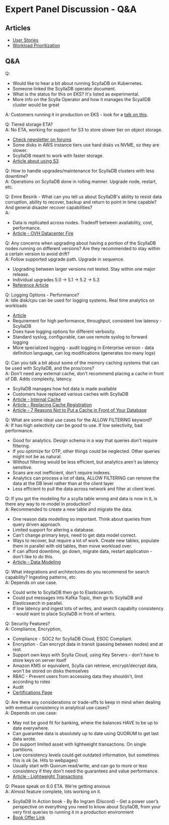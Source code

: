 # Expert Panel Discussion - Q&A

## Articles
* [User Stories](https://resources.scylladb.com/scylladb-user-stories)
* [Workload Prioritization](https://university.scylladb.com/courses/scylla-operations/lessons/workload-prioritization/)

## Q&A

Q:  
* Would like to hear a bit about running ScyllaDB on Kubernetes. 
* Someone linked the ScyllaDB operator document. 
* What is the status for this on EKS? It's listed as experimental.
* More info on the Scylla Operator and how it manages the ScyallDB cluster would be great

A:  Customers running it in production on EKS - look for a [talk on this](https://www.scylladb.com/presentations/scylladb-kubernetes-operator-goes-global/).

Q:  Tiered storage ETA? \
A:  No ETA, working for support for S3 to store slower tier on object storage.  
* [Check newsletter on forums](https://forum.scylladb.com/t/last-week-in-scylladb-git-master-issue-222-2024-03-17/1387)
* Some disks in AWS instance tiers use hard disks vs NVME, so they are slower.  
* ScyllaDB meant to work with faster storage.
* [Article about using S3](https://www.scylladb.com/2024/03/04/avi-kivity-and-dor-laor-chat/)

Q: How to handle upgrades/maintenance for ScyllaDB clusters with less downtime? \
A: Operations on ScyllaDB done in rolling manner.  Upgrade node, restart, etc.

Q:  Emre Besirik - What can you tell us about ScyllaDB's ability to resist data corruption, ability to recover, backup and return to point in time capable? And general disaster recover capabilities? \
A:  
* Data is replicated across nodes. Tradeoff between availability, cost, performance.
* [Article - OVH Datacenter Fire](https://www.scylladb.com/2021/03/23/kiwi-com-nonstop-operations-with-scylla-even-through-the-ovhcloud-fire/)

Q: Any concerns when upgrading about having a portion of the ScyllaDB nodes running on different versions? Are they recommended to stay within a certain version to avoid drift? \
A: Follow supported upgrade path.  Upgrade in sequence.
* Upgrading between larger versions not tested.  Stay within one major release. 
* Individual upgrades 5.0 -> 5.1 -> 5.2 -> 5.3
* [Reference Article](https://opensource.docs.scylladb.com/stable/upgrade/)

Q: Logging Options - Performance? \
A: Idle disk/cpu can be used for logging systems.  Real time analytics on workloads
* [Article](https://www.scylladb.com/presentations/real-time-or-analytics-workloads-why-not-both/)
* Requirement for high performance, throughput, consistent low latency - ScyllaDB
* Does have logging options for different verbosity.
* Standard syslog, configurable, can use remote syslog to forward logging
* More specialized logging - audit logging in Enterprise version - data definition language, can log modifications (generates too many logs)

Q: Can you talk a bit about some of the memory caching systems that can be used with ScyllaDB, and the pros/cons? \
A: Don't need any external cache, don't recommend placing a cache in front of DB.  Adds complexity, latency.
* ScyllaDB manages how hot data is made available
* Customers have replaced various caches with ScyllaDB
* [Article - Internal Cache](https://www.scylladb.com/2024/01/08/inside-scylladbs-internal-cache/)
* [Article - Replacing Cache Registration](https://lp.scylladb.com/wbn-replacing-your-cache-registration)
* [Article - 7 Reasons Not to Put a Cache in Front of Your Database](https://www.scylladb.com/2017/07/31/database-caches-not-good/)

Q: What are some ideal use cases for the ALLOW FILTERING keyword? \
A: If has high selectivity can be good to use.  If low selectivity, bad performance. 
* Good for analytics.  Design schema in a way that queries don't require filtering.
* If you optimize for OTP, other things could be neglected.  Other queries might not be as natural.
* Without filtering would be less efficient, but analytics aren't as latency sensitive.  
* Scans are not inefficient, don't require indexes.
* Analytics can process a lot of data, ALLOW FILTERING can remove the data at the DB level rather than at the client layer
* Less efficient to pull the data across network and filter at client level.

Q: If you got the modeling for a scylla table wrong and data is now in it, is there any way to re-model in production? \
A: Recommended to create a new table and migrate the data.
* One reason data modelling so important.  Think about queries from query driven approach.
* Limited support for altering a database.
* Can't change primary keys, need to get data model correct.
* Ways to recover, but require a lot of work.  Create new tables, populate them in parallel with old tables, then move workload over.
* If can afford downtime, go down, migrate data, restart application - don't like to do this.
* [Article - Data Modeling](https://university.scylladb.com/courses/data-modeling/)

Q: What integrations and architectures do you recommend for search capability? Ingesting patterns, etc. \
A: Depends on use case. 
* Could write to ScyllaDB then go to Elasticsearch.
* Could put messages into Kafka Topic, then go to ScyllaDB and Elasticsearch in parallel.
* If low latency and ingest lots of writes, and search capabilty consistency - would want to place ScyllaDB in front of writers.

Q: Security Features? \
A: Compliance, Encryption,
* Compliance - SOC2 for ScyllaDB Cloud, ESOC Compliant.
* Encryption - Can encrypt data in transit (passing between nodes) and at rest.
* Support own keys with Scylla Cloud, using Key Servers - don't have to store keys on server itself
* Amazon KMS or equivalent, Scylla can retrieve, encrypt/decrypt data, won't be stored on disks themselves
* RBAC - Prevent users from accessing data they shouldn't, limit according to roles
* Audit
* [Certifications Page](https://www.scylladb.com/trust-center/)

Q: Are there any considerations or trade-offs to keep in mind when dealing with eventual consistency in analytical use cases? \
A: Depends on use case:
* May not be good fit for banking, where the balances HAVE to be up to date everywhere.
* Can guarantee data is absolutely up to date using QUORUM to get last data wrote.
* Do support limited asset with lightweight transactions.  On single partitions.
* Low consistency levels could get outdated information, but sometimes this is ok (ie. Hits to webpages)
* Usually start with Quorum read/write, and can go to more or less consistency if they don't need the guarantees and value performance.
* [Article - Lightweight Transactions](https://university.scylladb.com/courses/data-modeling/lessons/lightweight-transactions/)

Q: Please speak on 6.0 ETA. We're getting anxious \
A: Almost feature complete, lots working on it.

* ScyllaDB In Action book - By Bo Ingram (Discord) - Get a power user’s perspective on everything you need to know about ScyllaDB, from your very first queries to running it in a production environment 
* [Book Offer Link](http://lp.scylladb.com/scylladb-in-action-book-offer)